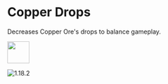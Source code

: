 # Copper Drops
Decreases Copper Ore's drops to balance gameplay.

<img src="https://onvoid.net/copperdrops/logo.png" height="50px" />

![1.18.2](https://github.com/onVoid/CopperDrops/actions/workflows/build-1.18.2.yml/badge.svg?branch=1.18.2)
